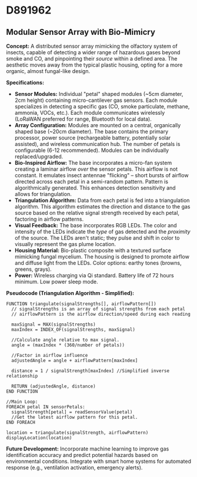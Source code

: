 # D891962

## Modular Sensor Array with Bio-Mimicry

**Concept:** A distributed sensor array mimicking the olfactory system of insects, capable of detecting a wider range of hazardous gases beyond smoke and CO, and pinpointing their *source* within a defined area.  The aesthetic moves away from the typical plastic housing, opting for a more organic, almost fungal-like design.

**Specifications:**

*   **Sensor Modules:** Individual "petal" shaped modules (~5cm diameter, 2cm height) containing micro-cantilever gas sensors. Each module specializes in detecting a specific gas (CO, smoke particulate, methane, ammonia, VOCs, etc.).  Each module communicates wirelessly (LoRaWAN preferred for range, Bluetooth for local data).
*   **Array Configuration:**  Modules are mounted on a central, organically shaped base (~20cm diameter).  The base contains the primary processor, power source (rechargeable battery, potentially solar assisted), and wireless communication hub. The number of petals is configurable (6-12 recommended).  Modules can be individually replaced/upgraded.
*   **Bio-Inspired Airflow:**  The base incorporates a micro-fan system creating a laminar airflow *over* the sensor petals. This airflow is not constant. It emulates insect antennae "flicking" – short bursts of airflow directed across each petal in a semi-random pattern.  Pattern is algorithmically generated. This enhances detection sensitivity and allows for triangulation.
*   **Triangulation Algorithm:** Data from each petal is fed into a triangulation algorithm. This algorithm estimates the direction and distance to the gas source based on the relative signal strength received by each petal, factoring in airflow patterns.
*   **Visual Feedback:**  The base incorporates RGB LEDs. The color and intensity of the LEDs indicate the *type* of gas detected and the *proximity* of the source. The LEDs aren't static; they pulse and shift in color to visually represent the gas plume location.
*   **Housing Material:** Bio-plastic composite with a textured surface mimicking fungal mycelium. The housing is designed to promote airflow and diffuse light from the LEDs.  Color options: earthy tones (browns, greens, grays).
*   **Power:** Wireless charging via Qi standard. Battery life of 72 hours minimum.  Low power sleep mode.

**Pseudocode (Triangulation Algorithm - Simplified):**

```
FUNCTION triangulate(signalStrengths[], airflowPattern[])
  // signalStrengths is an array of signal strengths from each petal
  // airflowPattern is the airflow direction/speed during each reading
  
  maxSignal = MAX(signalStrengths)
  maxIndex = INDEX_OF(signalStrengths, maxSignal)
  
  //Calculate angle relative to max signal.
  angle = (maxIndex * (360/number of petals)) 

  //Factor in airflow influence
  adjustedAngle = angle + airflowPattern[maxIndex] 
  
  distance = 1 / signalStrength[maxIndex] //Simplified inverse relationship
  
  RETURN (adjustedAngle, distance)
END FUNCTION

//Main Loop:
FOREACH petal IN sensorPetals:
  signalStrength[petal] = readSensorValue(petal)
  //Get the latest airflow pattern for this petal.
END FOREACH

location = triangulate(signalStrength, airflowPattern)
displayLocation(location)
```

**Future Development:**  Incorporate machine learning to improve gas identification accuracy and predict potential hazards based on environmental conditions. Integrate with smart home systems for automated response (e.g., ventilation activation, emergency alerts).